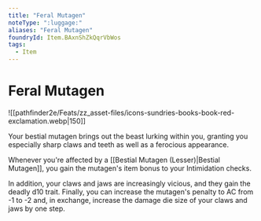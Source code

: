 ```yaml
---
title: "Feral Mutagen"
noteType: ":luggage:"
aliases: "Feral Mutagen"
foundryId: Item.BAxnShZkQqrVbWos
tags:
  - Item
---
```


# Feral Mutagen
![[pathfinder2e/Feats/zz_asset-files/icons-sundries-books-book-red-exclamation.webp|150]]

Your bestial mutagen brings out the beast lurking within you, granting you especially sharp claws and teeth as well as a ferocious appearance.

Whenever you're affected by a [[Bestial Mutagen (Lesser)|Bestial Mutagen]], you gain the mutagen's item bonus to your Intimidation checks.

In addition, your claws and jaws are increasingly vicious, and they gain the deadly d10 trait. Finally, you can increase the mutagen's penalty to AC from -1 to -2 and, in exchange, increase the damage die size of your claws and jaws by one step.
